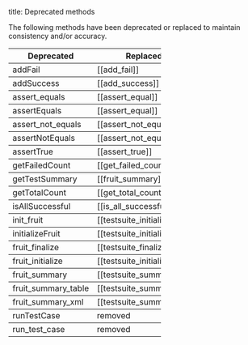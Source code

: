 title: Deprecated methods

The following methods have been deprecated or replaced to maintain consistency and/or accuracy.

<table style="width:60%", rules="rows">
<tr><th>Deprecated</th><th>Replaced by</th></tr>
<tr><td>addFail</td><td>[[add_fail]]</td></tr>
<tr><td>addSuccess</td><td>[[add_success]]</td></tr>
<tr><td>assert_equals</td><td>[[assert_equal]]</td></tr>
<tr><td>assertEquals</td><td>[[assert_equal]]</td></tr>
<tr><td>assert_not_equals</td><td>[[assert_not_equal]]</td></tr>
<tr><td>assertNotEquals</td><td>[[assert_not_equal]]</td></tr>
<tr><td>assertTrue</td><td>[[assert_true]]</td></tr>
<tr><td>getFailedCount</td><td>[[get_failed_count]]</td></tr>
<tr><td>getTestSummary</td><td>[[fruit_summary]]</td></tr>
<tr><td>getTotalCount</td><td>[[get_total_count]]</td></tr>
<tr><td>isAllSuccessful</td><td>[[is_all_successful]]</td></tr>
<tr><td>init_fruit</td><td>[[testsuite_initialize]]</td></tr>
<tr><td>initializeFruit</td><td>[[testsuite_initialize]]</td></tr>
<tr><td>fruit_finalize</td><td>[[testsuite_finalize]]</td></tr>
<tr><td>fruit_initialize</td><td>[[testsuite_initialize]]</td></tr>
<tr><td>fruit_summary</td><td>[[testsuite_summary]]</td></tr>
<tr><td>fruit_summary_table</td><td>[[testsuite_summary_table]]</td></tr>
<tr><td>fruit_summary_xml</td><td>[[testsuite_summary_xml]]</td></tr>
<tr><td>runTestCase</td><td>removed</td></tr>
<tr><td>run_test_case</td><td>removed</td></tr>
</table>  
